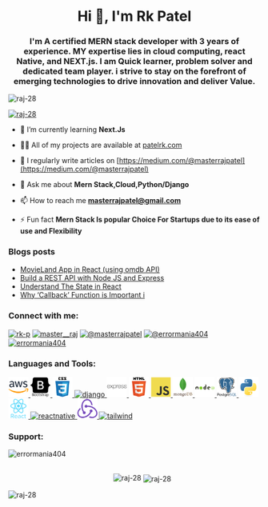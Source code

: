 <h1 align="center">Hi 👋, I'm Rk Patel</h1>
<h3 align="center">I'm A certified MERN stack developer with 3 years of experience. MY expertise lies in cloud computing, react Native, and NEXT.js. I am Quick learner, problem solver and dedicated team player. i strive to stay on the forefront of emerging technologies to drive innovation and deliver Value.</h3>

<p align="left"> <img src="https://komarev.com/ghpvc/?username=raj-28&label=Profile%20views&color=0e75b6&style=flat" alt="raj-28" /> </p>

<p align="left"> <a href="https://github.com/ryo-ma/github-profile-trophy"><img src="https://github-profile-trophy.vercel.app/?username=raj-28" alt="raj-28" /></a> </p>

- 🌱 I’m currently learning **Next.Js**

- 👨‍💻 All of my projects are available at [patelrk.com](patelrk.com)

- 📝 I regularly write articles on [https://medium.com/@masterrajpatel](https://medium.com/@masterrajpatel)

- 💬 Ask me about **Mern Stack,Cloud,Python/Django**

- 📫 How to reach me **masterrajpatel@gmail.com**

- ⚡ Fun fact **Mern Stack Is popular Choice For Startups due to its ease of use and Flexibility**

### Blogs posts
<!-- BLOG-POST-LIST:START -->
- [MovieLand App in React &lpar;using omdb API&rpar;](https://medium.com/@masterrajpatel/movieland-app-in-react-using-omdb-api-b6a2f1ff1b6e?source=rss-cf0d1005fdcb------2)
- [Build a REST API with Node JS and Express](https://medium.com/@masterrajpatel/build-a-rest-api-with-node-js-and-express-4e67db656028?source=rss-cf0d1005fdcb------2)
- [Understand The State in React](https://medium.com/@masterrajpatel/understand-the-state-in-react-1ca84de2edf4?source=rss-cf0d1005fdcb------2)
- [Why ‘Callback’ Function is Important i](https://medium.com/@masterrajpatel/why-callback-function-is-important-i-d24973f3730f?source=rss-cf0d1005fdcb------2)
<!-- BLOG-POST-LIST:END -->

<h3 align="left">Connect with me:</h3>
<p align="left">
<a href="https://linkedin.com/in/rk-p" target="blank"><img align="center" src="https://raw.githubusercontent.com/rahuldkjain/github-profile-readme-generator/master/src/images/icons/Social/linked-in-alt.svg" alt="rk-p" height="30" width="40" /></a>
<a href="https://instagram.com/master__raj" target="blank"><img align="center" src="https://raw.githubusercontent.com/rahuldkjain/github-profile-readme-generator/master/src/images/icons/Social/instagram.svg" alt="master__raj" height="30" width="40" /></a>
<a href="https://medium.com/@masterrajpatel" target="blank"><img align="center" src="https://raw.githubusercontent.com/rahuldkjain/github-profile-readme-generator/master/src/images/icons/Social/medium.svg" alt="@masterrajpatel" height="30" width="40" /></a>
<a href="https://www.youtube.com/@errormania404" target="blank"><img align="center" src="https://raw.githubusercontent.com/rahuldkjain/github-profile-readme-generator/master/src/images/icons/Social/youtube.svg" alt="@errormania404" height="30" width="40" /></a>
<a href="https://www.hackerrank.com/errormania404" target="blank"><img align="center" src="https://raw.githubusercontent.com/rahuldkjain/github-profile-readme-generator/master/src/images/icons/Social/hackerrank.svg" alt="errormania404" height="30" width="40" /></a>
</p>

<h3 align="left">Languages and Tools:</h3>
<p align="left"> <a href="https://aws.amazon.com" target="_blank" rel="noreferrer"> <img src="https://raw.githubusercontent.com/devicons/devicon/master/icons/amazonwebservices/amazonwebservices-original-wordmark.svg" alt="aws" width="40" height="40"/> </a> <a href="https://getbootstrap.com" target="_blank" rel="noreferrer"> <img src="https://raw.githubusercontent.com/devicons/devicon/master/icons/bootstrap/bootstrap-plain-wordmark.svg" alt="bootstrap" width="40" height="40"/> </a> <a href="https://www.w3schools.com/css/" target="_blank" rel="noreferrer"> <img src="https://raw.githubusercontent.com/devicons/devicon/master/icons/css3/css3-original-wordmark.svg" alt="css3" width="40" height="40"/> </a> <a href="https://www.djangoproject.com/" target="_blank" rel="noreferrer"> <img src="https://cdn.worldvectorlogo.com/logos/django.svg" alt="django" width="40" height="40"/> </a> <a href="https://expressjs.com" target="_blank" rel="noreferrer"> <img src="https://raw.githubusercontent.com/devicons/devicon/master/icons/express/express-original-wordmark.svg" alt="express" width="40" height="40"/> </a> <a href="https://www.w3.org/html/" target="_blank" rel="noreferrer"> <img src="https://raw.githubusercontent.com/devicons/devicon/master/icons/html5/html5-original-wordmark.svg" alt="html5" width="40" height="40"/> </a> <a href="https://developer.mozilla.org/en-US/docs/Web/JavaScript" target="_blank" rel="noreferrer"> <img src="https://raw.githubusercontent.com/devicons/devicon/master/icons/javascript/javascript-original.svg" alt="javascript" width="40" height="40"/> </a> <a href="https://www.mongodb.com/" target="_blank" rel="noreferrer"> <img src="https://raw.githubusercontent.com/devicons/devicon/master/icons/mongodb/mongodb-original-wordmark.svg" alt="mongodb" width="40" height="40"/> </a> <a href="https://nodejs.org" target="_blank" rel="noreferrer"> <img src="https://raw.githubusercontent.com/devicons/devicon/master/icons/nodejs/nodejs-original-wordmark.svg" alt="nodejs" width="40" height="40"/> </a> <a href="https://www.postgresql.org" target="_blank" rel="noreferrer"> <img src="https://raw.githubusercontent.com/devicons/devicon/master/icons/postgresql/postgresql-original-wordmark.svg" alt="postgresql" width="40" height="40"/> </a> <a href="https://www.python.org" target="_blank" rel="noreferrer"> <img src="https://raw.githubusercontent.com/devicons/devicon/master/icons/python/python-original.svg" alt="python" width="40" height="40"/> </a> <a href="https://reactjs.org/" target="_blank" rel="noreferrer"> <img src="https://raw.githubusercontent.com/devicons/devicon/master/icons/react/react-original-wordmark.svg" alt="react" width="40" height="40"/> </a> <a href="https://reactnative.dev/" target="_blank" rel="noreferrer"> <img src="https://reactnative.dev/img/header_logo.svg" alt="reactnative" width="40" height="40"/> </a> <a href="https://redux.js.org" target="_blank" rel="noreferrer"> <img src="https://raw.githubusercontent.com/devicons/devicon/master/icons/redux/redux-original.svg" alt="redux" width="40" height="40"/> </a> <a href="https://tailwindcss.com/" target="_blank" rel="noreferrer"> <img src="https://www.vectorlogo.zone/logos/tailwindcss/tailwindcss-icon.svg" alt="tailwind" width="40" height="40"/> </a> </p>

<h3 align="left">Support:</h3>
<p><a href="https://www.buymeacoffee.com/errormania404"> <img align="left" src="https://cdn.buymeacoffee.com/buttons/v2/default-yellow.png" height="50" width="210" alt="errormania404" /></a></p><br><br>

<p><img align="left" src="https://github-readme-stats.vercel.app/api/top-langs?username=raj-28&show_icons=true&locale=en&layout=compact" alt="raj-28" /></p>

<p>&nbsp;<img align="center" src="https://github-readme-stats.vercel.app/api?username=raj-28&show_icons=true&locale=en" alt="raj-28" /></p>

<p><img align="center" src="https://github-readme-streak-stats.herokuapp.com/?user=raj-28&" alt="raj-28" /></p>
